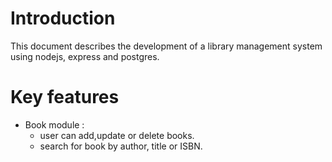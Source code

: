 # Introduction
This document describes the development of a library management system using nodejs, express and postgres.

# Key features
- Book module :
  - user can add,update or delete books.
  - search for book by author, title or ISBN.
